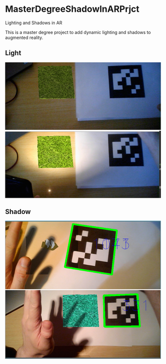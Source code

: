 # MasterDegreeShadowInARPrjct

Lighting and Shadows in AR

This is a master degree project to add dynamic lighting and shadows to augmented reality.

## Light

![Off light](https://github.com/J-CITY/MasterDegreeShadowInARPrjct/blob/master/example/2.png)
![On light](https://github.com/J-CITY/MasterDegreeShadowInARPrjct/blob/master/example/3.png)

## Shadow

![shadow 3D](https://github.com/J-CITY/MasterDegreeShadowInARPrjct/blob/master/example/1.png)
![shadow 2D](https://github.com/J-CITY/MasterDegreeShadowInARPrjct/blob/master/example/4.png)
